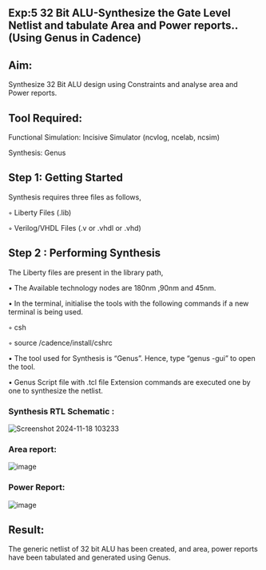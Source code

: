 ## Exp:5 32 Bit ALU-Synthesize the Gate Level Netlist and tabulate Area and Power reports..(Using Genus in Cadence)

## Aim:

Synthesize 32 Bit ALU design using Constraints and analyse area and Power reports.

## Tool Required:

Functional Simulation: Incisive Simulator (ncvlog, ncelab, ncsim)

Synthesis: Genus

## Step 1: Getting Started

Synthesis requires three files as follows,

◦ Liberty Files (.lib)

◦ Verilog/VHDL Files (.v or .vhdl or .vhd)

## Step 2 : Performing Synthesis

The Liberty files are present in the library path,

• The Available technology nodes are 180nm ,90nm and 45nm.

• In the terminal, initialise the tools with the following commands if a new terminal is being
used.

◦ csh

◦ source /cadence/install/cshrc

• The tool used for Synthesis is “Genus”. Hence, type “genus -gui” to open the tool.

• Genus Script file with .tcl file Extension commands are executed one by one to synthesize the netlist.

### Synthesis RTL Schematic :
![Screenshot 2024-11-18 103233](https://github.com/user-attachments/assets/273baa4c-2996-4c76-b749-0edf916c14b3)

### Area report:
![image](https://github.com/user-attachments/assets/10c04e4c-fa64-4f8a-8e8e-ffac68d02fb5)
### Power Report:
![image](https://github.com/user-attachments/assets/eda16fa9-690b-4783-8780-743c9c189fa3)
## Result: 

The generic netlist of 32 bit ALU  has been created, and area, power reports have been tabulated and generated using Genus.
